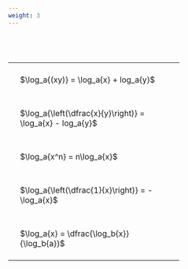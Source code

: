 ```yaml
---
weight: 3
---
```


#  
<br>
<style type="text/css">
#T_2599e th.col_heading {
  text-align: left;
  font-size: 1em;
}
#T_2599e td {
  text-align: left;
  font-size: 1em;
  padding: 1.5em;
}
#T_2599e_row0_col0, #T_2599e_row1_col0, #T_2599e_row2_col0, #T_2599e_row3_col0, #T_2599e_row4_col0 {
  width: 300px;
  white-space: pre-wrap;
}
</style>
<table id="T_2599e">
  <thead>
  </thead>
  <tbody>
    <tr>
      <td id="T_2599e_row0_col0" class="data row0 col0" >$\log_a{(xy)} = \log_a{x} + log_a{y}$</td>
    </tr>
    <tr>
      <td id="T_2599e_row1_col0" class="data row1 col0" >$\log_a{\left(\dfrac{x}{y}\right)} = \log_a{x} - log_a{y}$</td>
    </tr>
    <tr>
      <td id="T_2599e_row2_col0" class="data row2 col0" >$\log_a{x^n} = n\log_a{x}$</td>
    </tr>
    <tr>
      <td id="T_2599e_row3_col0" class="data row3 col0" >$\log_a{\left(\dfrac{1}{x}\right)} = -\log_a{x}$</td>
    </tr>
    <tr>
      <td id="T_2599e_row4_col0" class="data row4 col0" >$\log_a{x} = \dfrac{\log_b{x}}{\log_b{a}}$</td>
    </tr>
  </tbody>
</table>
